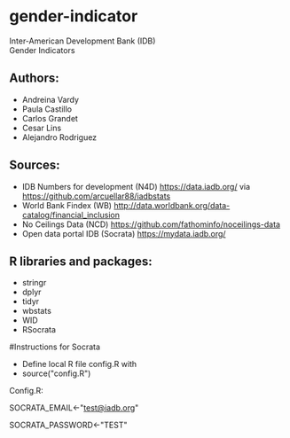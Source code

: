 # gender-indicator

   Inter-American Development Bank (IDB)  
       Gender Indicators                  
                                          
## Authors:                                 
  * Andreina Vardy                    
  * Paula Castillo                    
  * Carlos Grandet                                     
  * Cesar Lins                        
  * Alejandro Rodriguez               

## Sources:
  * IDB Numbers for development (N4D) https://data.iadb.org/ via https://github.com/arcuellar88/iadbstats
  * World Bank Findex (WB) http://data.worldbank.org/data-catalog/financial_inclusion
  * No Ceilings Data (NCD) https://github.com/fathominfo/noceilings-data
  * Open data portal IDB (Socrata) https://mydata.iadb.org/

## R libraries and packages:
  * stringr
  * dplyr
  * tidyr
  * wbstats
  * WID
  * RSocrata
  
#Instructions for Socrata
 * Define local R file config.R with
 * source("config.R")

Config.R:

SOCRATA_EMAIL<-"test@iadb.org"

SOCRATA_PASSWORD<-"TEST"








